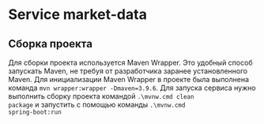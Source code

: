 # Service market-data

## Сборка проекта
Для сборки проекта используется Maven Wrapper. Это удобный способ запускать Maven, не требуя от разработчика
заранее установленного Maven. Для инициализации Maven Wrapper в проекте была выполнена команда <code>mvn wrapper:wrapper
-Dmaven=3.9.6</code>. Для запуска сервиса нужно выполнить сборку проекта командой <code>.\mvnw.cmd clean package</code>
и запустить с помощью команды <code>.\mvnw.cmd spring-boot:run</code>